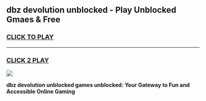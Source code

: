 
## dbz devolution unblocked - Play Unblocked Gmaes & Free
<h3>
<a href="https://news.freeplayer.one?title=dbz_devolution_unblocked&ref=16F">CLICK TO PLAY</a></h3>
<hr>

<h3>
<a href="https://news.freeplayer.one?title=dbz_devolution_unblocked&ref=16F">CLICK 2 PLAY</a>
  
</h3>

<a href="https://news.freeplayer.one?title=dbz_devolution_unblocked&ref=16F/"><img src="https://clearcache.store/games.png"></a>


**dbz devolution unblocked games unblocked: Your Gateway to Fun and Accessible Online Gaming**
